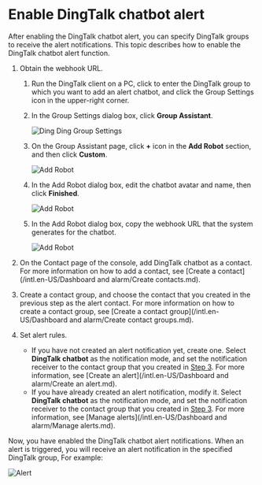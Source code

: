 # Enable DingTalk chatbot alert

After enabling the DingTalk chatbot alert, you can specify DingTalk groups to receive the alert notifications. This topic describes how to enable the DingTalk chatbot alert function.

1.  Obtain the webhook URL.
    1.  Run the DingTalk client on a PC, click to enter the DingTalk group to which you want to add an alert chatbot, and click the Group Settings icon in the upper-right corner.
    2.  In the Group Settings dialog box, click **Group Assistant**.

        ![Ding Ding Group Settings](../images/p43301.png)

    3.  On the Group Assistant page, click **+** icon in the **Add Robot** section, and then click **Custom**.

        ![Add Robot](../images/p43302.png)

    4.  In the Add Robot dialog box, edit the chatbot avatar and name, then click **Finished**.

        ![Add Robot](../images/p43303.png)

    5.  In the Add Robot dialog box, copy the webhook URL that the system generates for the chatbot.

        ![Add Robot](../images/p43304.png)

2.  On the Contact page of the console, add DingTalk chatbot as a contact. For more information on how to add a contact, see [Create a contact](/intl.en-US/Dashboard and alarm/Create contacts.md).
3.  Create a contact group, and choose the contact that you created in the previous step as the alert contact. For more information on how to create a contact group, see [Create a contact group](/intl.en-US/Dashboard and alarm/Create contact groups.md).
4.  Set alert rules.
    -   If you have not created an alert notification yet, create one. Select **DingTalk chatbot** as the notification mode, and set the notification receiver to the contact group that you created in [Step 3](#step3). For more information, see [Create an alert](/intl.en-US/Dashboard and alarm/Create an alert.md).
    -   If you have already created an alert notification, modify it. Select **DingTalk chatbot** as the notification mode, and set the notification receiver to the contact group that you created in [Step 3](#step3). For more information, see [Manage alerts](/intl.en-US/Dashboard and alarm/Manage alerts.md).

Now, you have enabled the DingTalk chatbot alert notifications. When an alert is triggered, you will receive an alert notification in the specified DingTalk group, For example:

![Alert](../images/p43305.png)

